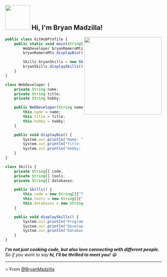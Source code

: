 <h2><img src="https://media.giphy.com/media/l0Iy2u0RfcJ769kdi/giphy.gif" width="80"> Hi, I'm Bryan Madzilla!</h2>
<img align='right' src="https://media.giphy.com/media/5eLDrEaRGHegx2FeF2/giphy.gif" width="250">


```js
public class GitHubProfile {
    public static void main(String[] args) {
        WebDeveloper bryanRomeroMtz = new WebDeveloper("Bryan Romero Mtz", "Web Developer", "Cooking");
        bryanRomeroMtz.displayBio();

        Skills bryanSkills = new Skills();
        bryanSkills.displaySkills();
    }
}

class WebDeveloper {
    private String name;
    private String title;
    private String hobby;

    public WebDeveloper(String name, String title, String hobby) {
        this.name = name;
        this.title = title;
        this.hobby = hobby;
    }

    public void displayBio() {
        System.out.println("Name: " + name);
        System.out.println("Title: " + title);
        System.out.println("Hobby: " + hobby);
    }
}

class Skills {
    private String[] code;
    private String[] tools;
    private String[] databases;

    public Skills() {
        this.code = new String[]{"Typescript", "PHP", "Java", "Python"};
        this.tools = new String[]{"React", "Redux", "Node", "Express", "Docker", "Jenkins", "K8S"};
        this.databases = new String[]{"MySQL", "MongoDB", "PostgreSQL"};
    }

    public void displaySkills() {
        System.out.println("Programming Languages: " + String.join(", ", code));
        System.out.println("Development Tools: " + String.join(", ", tools));
        System.out.println("Databases: " + String.join(", ", databases));
    }
}

```


<em><b>I'm not just cooking code, but also love connecting with different people.</b> So if you want to say <b>hi, I'll be thrilled to meet you!</b> 😁</em>

---

⭐️ From [@BryanMadzilla](http://bryansepia.me)

